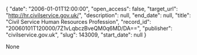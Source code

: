 {
  "date": "2006-01-01T12:00:00", 
  "open_access": false, 
  "target_url": "http://hr.civilservice.gov.uk/", 
  "description": null, 
  "end_date": null, 
  "title": "Civil Service Human Resources Profession", 
  "record_id": "20060101T120000/7Z1vLqbczBveQM0q6MD/DA==", 
  "publisher": "civilservice.gov.uk", 
  "slug": 143009, 
  "start_date": null
}

None